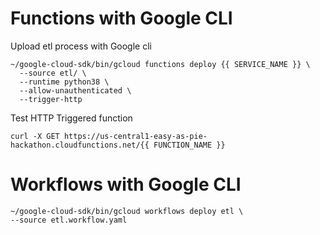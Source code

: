 # Functions with Google CLI

Upload etl process with Google cli
```
~/google-cloud-sdk/bin/gcloud functions deploy {{ SERVICE_NAME }} \
  --source etl/ \
  --runtime python38 \
  --allow-unauthenticated \ 
  --trigger-http 
```

Test HTTP Triggered function
```
curl -X GET https://us-central1-easy-as-pie-hackathon.cloudfunctions.net/{{ FUNCTION_NAME }}
```


# Workflows with Google CLI

```
~/google-cloud-sdk/bin/gcloud workflows deploy etl \
--source etl.workflow.yaml
```